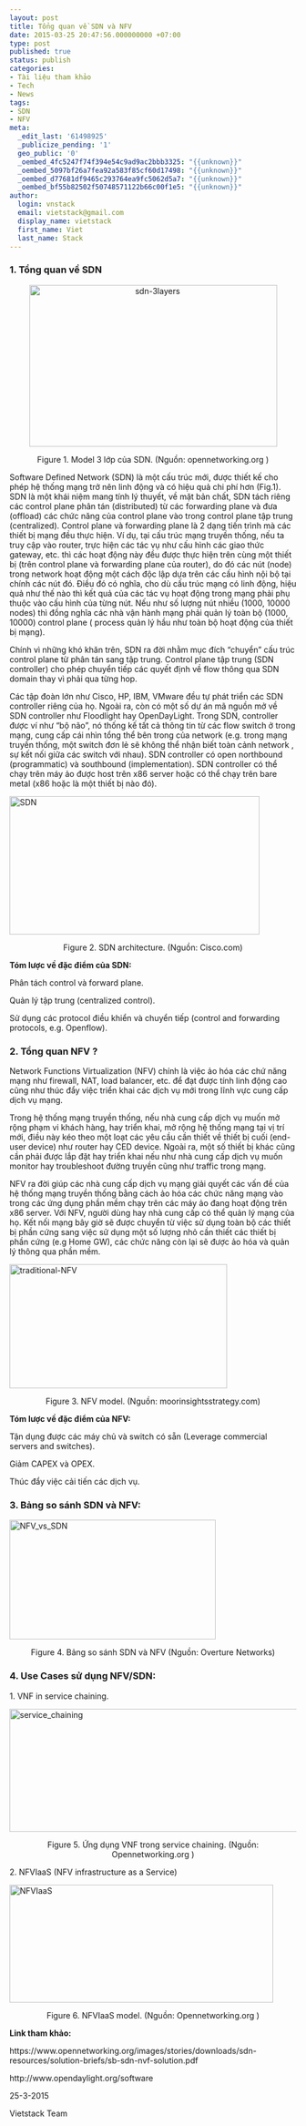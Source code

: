 ```yaml
---
layout: post
title: Tổng quan về SDN và NFV
date: 2015-03-25 20:47:56.000000000 +07:00
type: post
published: true
status: publish
categories:
- Tài liệu tham khảo
- Tech
- News
tags:
- SDN
- NFV
meta:
  _edit_last: '61498925'
  _publicize_pending: '1'
  geo_public: '0'
  _oembed_4fc5247f74f394e54c9ad9ac2bbb3325: "{{unknown}}"
  _oembed_5097bf26a7fea92a583f85cf60d17498: "{{unknown}}"
  _oembed_d77681df9465c293764ea9fc5062d5a7: "{{unknown}}"
  _oembed_bf55b82502f50748571122b66c00f1e5: "{{unknown}}"
author:
  login: vnstack
  email: vietstack@gmail.com
  display_name: vietstack
  first_name: Viet
  last_name: Stack
---
```

<h3 class="western"><strong>1. Tổng quan về SDN</strong></h3>
<p class="western" style="text-align:center;"><a href="https://vietstack.files.wordpress.com/2015/03/sdn-3layers.gif"><img class="aligncenter wp-image-457 " src="{{ site.baseurl }}/pictures/sdn-3layers.gif?w=300" alt="sdn-3layers" width="435" height="284" /></a></p>
<p class="western" style="text-align:center;">Figure 1. Model 3 lớp của SDN. (Nguồn: opennetworking.org )</p>
<p class="western">Software Defined Network (SDN) là một cấu trúc mới, được thiết kế cho phép hệ thống mạng trở nên linh động và có hiệu quả chi phí hơn (Fig.1). SDN là một khái niệm mang tính lý thuyết, về mặt bản chất, SDN tách riêng các control plane phân tán (distributed) từ các forwarding plane và đưa (offload) các chức năng của control plane vào trong control plane tập trung (centralized). Control plane và forwarding plane là 2 dạng tiến trình mà các thiết bị mạng đều thực hiện. Ví dụ, tại cấu trúc mạng truyền thống, nếu ta truy cập vào router, trực hiện các tác vụ như cấu hình các giao thức gateway, etc. thì các hoạt động này đều được thực hiện trên cùng một thiết bị (trên control plane và forwarding plane của router), do đó các nút (node) trong network hoạt động một cách độc lập dựa trên các cấu hình nội bộ tại chính các nút đó. Điều đó có nghĩa, cho dù cấu trúc mạng có linh động, hiệu quả như thế nào thì kết quả của các tác vụ hoạt động trong mạng phải phụ thuộc vào cấu hình của từng nút. Nếu như số lượng nút nhiều (1000, 10000 nodes) thì đồng nghĩa các nhà vận hành mạng phải quản lý toàn bộ (1000, 10000) control plane ( process quản lý hầu như toàn bộ hoạt động của thiết bị mạng).</p>
<p class="western">Chính vì những khó khăn trên, SDN ra đời nhằm mục đích “chuyển” cấu trúc control plane từ phân tán sang tập trung. Control plane tập trung (SDN controller) cho phép chuyển tiếp các quyết định về flow thông qua SDN domain thay vì phải qua từng hop.</p>
<p class="western">Các tập đoàn lớn như Cisco, HP, IBM, VMware đều tự phát triển các SDN controller riêng của họ. Ngoài ra, còn có một số dự án mã nguồn mở về SDN controller như Floodlight hay OpenDayLight. Trong SDN, controller được ví như “bộ não”, nó thống kế tất cả thông tin từ các flow switch ở trong mạng, cung cấp cái nhìn tổng thể bên trong của network (e.g. trong mạng truyền thống, một switch đơn lẻ sẽ không thể nhận biết toàn cảnh network , sự kết nối giữa các switch với nhau). SDN controller có open northbound (programmatic) và southbound (implementation). SDN controller có thể chạy trên máy ảo được host trên x86 server hoặc có thể chạy trên bare metal (x86 hoặc là một thiết bị nào đó).</p>
<p class="western"><a href="https://vietstack.files.wordpress.com/2015/03/sdn.png"><img class="aligncenter  wp-image-459" src="{{ site.baseurl }}/pictures/sdn.png?w=300" alt="SDN" width="439" height="243" /></a></p>
<p class="western" style="text-align:center;">Figure 2. SDN architecture. (Nguồn: Cisco.com)</p>
<p class="western"><strong>Tóm lược về đặc điểm của SDN:</strong></p>
<p class="western">Phân tách control và forward plane.</p>
<p class="western">Quản lý tập trung (centralized control).</p>
<p class="western">Sử dụng các protocol điều khiển và chuyển tiếp (control and forwarding protocols, e.g. Openflow).</p>
<h3 class="western">2. Tổng quan NFV ?</h3>
<p class="western">Network Functions Virtualization (NFV) chính là việc ảo hóa các chứ năng mạng như firewall, NAT, load balancer, etc. để đạt được tính linh động cao cũng như thúc đẩy việc triển khai các dịch vụ mới trong lĩnh vực cung cấp dịch vụ mạng.</p>
<p class="western">Trong hệ thống mạng truyền thống, nếu nhà cung cấp dịch vụ muốn mở rộng phạm vi khách hàng, hay triển khai, mở rộng hệ thống mạng tại vị trí mới, điều này kéo theo một loạt các yêu cầu cần thiết về thiết bị cuối (end-user device) như router hay CED device. Ngoài ra, một số thiết bị khác cũng cần phải được lắp đặt hay triển khai nếu như nhà cung cấp dịch vụ muốn monitor hay troubleshoot đường truyền cũng như traffic trong mạng.</p>
<p class="western">NFV ra đời giúp các nhà cung cấp dịch vụ mạng giải quyết các vấn đề của hệ thống mạng truyền thống bằng cách ảo hóa các chức năng mạng vào trong các ứng dụng phần mềm chạy trên các máy ảo đang hoạt động trên x86 server. Với NFV, người dùng hay nhà cung cấp có thể quản lý mạng của họ. Kết nối mạng bây giờ sẽ được chuyển từ việc sử dụng toàn bộ các thiết bị phần cứng sang việc sử dụng một số lượng nhỏ cần thiết các thiết bị phần cứng (e.g Home GW), các chức năng còn lại sẽ được ảo hóa và quản lý thông qua phần mềm.</p>
<p class="western"><a href="https://vietstack.files.wordpress.com/2015/03/traditional-nfv.png"><img class="aligncenter  wp-image-460" src="{{ site.baseurl }}/pictures/traditional-nfv.png?w=300" alt="traditional-NFV" width="382" height="218" /></a></p>
<p class="western" style="text-align:center;">Figure 3. NFV model. (Nguồn: moorinsightsstrategy.com)</p>
<p class="western"><strong>Tóm lược về đặc điểm của NFV:</strong></p>
<p class="western">Tận dụng được các máy chủ và switch có sẵn (Leverage commercial servers and switches).</p>
<p class="western">Giảm CAPEX và OPEX.</p>
<p class="western">Thúc đẩy việc cải tiến các dịch vụ.</p>
<h3 class="western">3. Bảng so sánh SDN và NFV:</h3>
<p class="western"><a href="https://vietstack.files.wordpress.com/2015/03/nfv_vs_sdn.png"><img class="aligncenter  wp-image-458" src="{{ site.baseurl }}/pictures/nfv_vs_sdn.png?w=300" alt="NFV_vs_SDN" width="362" height="210" /></a></p>
<p class="western" style="text-align:center;">Figure 4. Bảng so sánh SDN và NFV (Nguồn: Overture Networks)</p>
<h3 class="western">4. Use Cases sử dụng NFV/SDN:</h3>
<p class="western">1. VNF in service chaining.</p>
<p class="western"><a href="https://vietstack.files.wordpress.com/2015/03/service_chaining.png"><img class="aligncenter  wp-image-462" src="{{ site.baseurl }}/pictures/service_chaining.png?w=300" alt="service_chaining" width="531" height="216" /></a></p>
<p class="western" style="text-align:center;">Figure 5. Ứng dụng VNF trong service chaining. (Nguồn: Opennetworking.org )</p>
<p class="western">2. NFVIaaS (NFV infrastructure as a Service)</p>
<p class="western"><a href="https://vietstack.files.wordpress.com/2015/03/nfviaas.png"><img class="aligncenter  wp-image-461" src="{{ site.baseurl }}/pictures/nfviaas.png?w=300" alt="NFVIaaS" width="463" height="207" /></a></p>
<p class="western" style="text-align:center;">Figure 6. NFVIaaS model. (Nguồn: Opennetworking.org )</p>
<p class="western"><strong>Link tham khảo:</strong></p>
<p class="western">https://www.opennetworking.org/images/stories/downloads/sdn-resources/solution-briefs/sb-sdn-nvf-solution.pdf</p>
<p class="western">http://www.opendaylight.org/software</p>
<p class="western">25-3-2015</p>
<p class="western">Vietstack Team</p>
